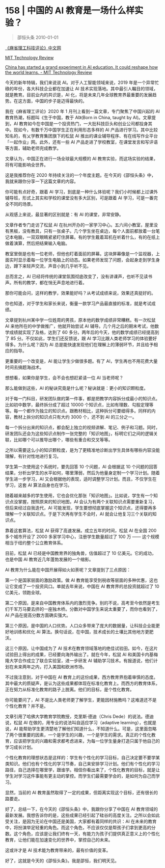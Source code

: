# 158 | 中国的 AI 教育是一场什么样实验？
> 邵恒头条
2010-01-01

[《麻省理工科技评论》中文网](http://www.mittrchina.com/)

[MIT Technology Review](https://www.technologyreview.com/)

[China has started a grand experiment in AI education. It could reshape how the world learns. - MIT Technology Review](https://www.technologyreview.com/s/614057/china-squirrel-has-started-a-grand-experiment-in-ai-education-it-could-reshape-how-the/)

今天的新年特辑，我们来说说 AI。对于人工智能领域来说，2019 年是一个异常忙碌的年份，各大科技企业都在加速让 AI 技术实现落地。其中最引人瞩目的领域，就是教育。目前业内的共识是，AI 化，将是未来几年全球教育界最重要的发展趋势。在这方面，中国的步子是迈得最快的。

我在《麻省理工评论》2020 年 1 月刊上看到一篇文章，专门聚焦了中国兴起的 AI 教育热潮，标题叫《生于中国，教于 AI》(Born in China, taught by AI)。文章提到，AI 教育如今在中国是一个投资热门，一大批科技巨头和创业公司都投身其中。现如今，有数千万中国学生正在利用形态多样的 AI 产品进行学习。其中比较知名的，有乂学教育集团旗下的松鼠 AI 推出的课业辅导程序、有在线写作业平台「一起作业」网。此外，还有一些 AI 产品走进了学校教室，在课堂发言和写评语等方面，辅助老师完成教学。

文章认为，中国正在进行一场全球最大规模的 AI 教育实验，而这场实验的结果，将有可能影响全世界。

这是我推荐你在 2020 年持续关注的一个年度主题。在今天的《邵恒头条》中，我就来跟你分享一下这篇文章的内容。

你可能有点好奇，跟着 AI 学习，到底是一种什么体验呢？我们小时候都上过课外辅导班，形式上其实和学校的课堂没有多大区别，可是跟着 AI 学习，可是一番完全不同的场景。

从观感上来说，最显著的区别就是：有 AI 的课堂，非常安静。

文章作者专门走访了松鼠 AI 在杭州开办的一家学习中心。五六间小教室，屋里没有黑板，没有教具，只有一张桌子。几个学生坐在桌边，每个人面前都放着一台笔记本电脑，一双双眼睛紧紧盯住屏幕。有的学生戴着耳机在听着什么，有的在纸上做着演算，然后把结果输入电脑。

教室里倒是也有一位老师，但他也盯着面前的屏幕。这块屏幕像是一个监视器，上面实时显示着每一位学生电脑上的动态。如果老师发现了问题，会起身走到学生身边，蹲下来轻声交流，声音小到几乎听不见。

总而言之，AI 已经将传统的课堂氛围彻底改变了，没有讲课声，也听不见读书声。所有的教学，都在悄无声息地进行着。

那你可能会问，这样的教学，效果能好吗？从考试成绩来说，效果还真挺好的。

你也知道，对于学生和家长来说，衡量一款学习产品最直接的标准，就是考试成绩。

文章提到杭州某中学一位姓周的男孩，原本他的数学成绩非常糟糕。有一次松鼠 AI 来他所在的中学做推广，他就开始尝试 AI 辅导。几个月之后的期末考试，他数学成绩就实现了及格，达到了 60 多分。两年后的今天，他的数学成绩已经提高到了 85 分。不仅如此，学生们还反馈说，跟 AI 学习比跟人类老师学习的体验要好得多。为什么呢？因为 AI 总是能快速发现他们在理解上的薄弱环节，并且给予相应的指导。

更重要的一个改变是，AI 能让学生少做很多题。有了 AI，学生再也不用花费大量时间去搞题海战术。

想想看，如果你是学生，会不会也想赶紧请一位 AI 当老师呢？

那么能做到这些，AI 的秘诀究竟是什么呢？秘诀就是：更小的知识颗粒度。

对于每一门科目，研发团队做的第一件事，都是把教学内容拆分成最小的知识点。比如初中数学，最终拆分成了超过 10000 个知识点，比如有理数、勾股定理等等。每一个都作为独立的知识点。跟教材相比，这种拆分可要细得多。同样的内容，教材上拆分的知识点只有大约 3000 个，还不到 AI 的三分之一。

每一个拆分出来的知识点，都会配上独立的视频讲解、笔记、例子和习题。同时，研发团队还会为这些知识点制作一张完整的「知识地图」，标明它们之间的逻辑关联，比如哪个可以推导出哪个，哪些有重合和交叉等等。

之所以需要这么小的知识颗粒度，是为了更精准地诊断出学生具体有哪些内容没能理解，有针对性地进行复习。

学生第一次使用这个系统时，要先回答 10 个问题，AI 会根据这 10 个问题的回答结果，分析出学生的水平如何，哪里薄弱，然后为他量身定制一个学习计划。随着学生进一步学习，AI 又会根据他的表现，适时调整学习计划。而且，不仅学生在学习，这套 AI 算法自身也在学习。

随着越来越多的学生使用，它也会优化那张「知识地图」。比如说，学生有一个知识点没掌握，按照原来的知识地图，AI 会认为有两个关联知识点需要重新复习，但后来经过自我迭代，AI 可能发现，学生要想彻底掌握这个知识点，还得要再多理解一个关联知识点。于是下次再有学生不会时，AI 就会让他复习三个关联的知识点。

靠着这套算法，松鼠 AI 获得了高速发展。成立五年的时间，松鼠 AI 在全国 200 多个城市开设了 2000 多家学习中心，注册学生数量超过了 100 万 —— 这个规模相当于纽约整个公立教育体系。

目前，松鼠 AI 已经是中国教育界的独角兽，估值超过了 10 亿美元。它的成功，也是中国 AI 教育近几年蓬勃发展的一个缩影。

AI 教育为什么能在中国开展得如火如荼呢？文章提到了三点原因：

第一个是国家层面的激励政策。做 AI 教育能享受到税收等层面的多种优惠，这也让它变成了一个投资风口。单就去年来说，中国在 AI 教育界的总投资就超过了 10 亿美元，领跑全球。

第二个原因，是来自中国教育体系内的激烈竞争。别的不说，高考至今依然是考生们千军万马要去挤的一座独木桥。分数对中国学生来说太重要了，而你也看到了，AI 产品在提高分数方面确实强大。

第三个原因，是中国的人口优势。人口众多带来了庞大的数据量，让科技企业能更好地训练和优化 AI 算法。换句话说，在中国，技术成长的土壤比其他地方更肥沃。

这三个原因，让中国成为了 AI 技术在教育领域落地的绝佳试验田。如今，在这片试验田上得出的成果，已经要向海外输出了。就在今年，松鼠 AI 和美国卡内基梅隆大学合作成立了联合实验室，进一步研发 AI 辅助学习技术。有报道说，他们计划在未来两年之内，打入美国和欧洲市场。

不过我注意到，对于中国在 AI 教育上的这份成果，西方教育界抱着审慎的态度。其中最大的质疑声，是认为这些成果都体现在标准化教育上。而西方的教育体系，正在努力从标准化教育的路子上脱离。他们的目标，是个性化教育。

你可能要问了，AI 不是比人类老师更了解学生，更能因材施教吗？这难道还不是个性化教育？并不是。

文章引用了哈佛大学教育学院教授，克里斯·德迪（Chris Dede）的说法。德迪说，松鼠 AI 在做的，用专业的说法叫自适应学习（adaptive learning），也就是说，AI 能帮助学生更清楚地了解他们知道什么，不知道什么。可是，这里面忽略了两个很重要的因素，一个是学生的兴趣，一个是学生的需求。真正的个性化教育，应该把学生的兴趣和需求都考虑进来，为每一位学生量身打造只属于他自己的学习成长计划。

个性化教育的理想状态是这样的：学生有个性化的学习目标，自己决定要不要学某类知识。他们也有个性化的学习节奏，自己来安排学习计划。他们有个性化的学习路径，自己选择在哪里学，跟谁学。相信你看出来了，个性化教育的目标，就是让学生对学习这件事能有更主动的掌控。而学生们最需要学会的，是如何为自己而学习。

显然，当前的 AI 教育虽然取得了一定的成果，但距离实现这个目标，还有很长的路要走。

好了，总结一下，在今天的《邵恒头条》中，我跟你分享了中国在 AI 教育领域的最新发展。我想告诉你的是，这些成果已经引起了硅谷的高度关注。之所以会如此受关注，是因为无论在中国还是美国，大家都有着同样的共识：AI 在未来的教育中，将扮演举足轻重的角色。而这个角色，不应该仅仅是帮孩子们拿到更高的分数。这个角色，应该是让我们终有一天，有能力为孩子们提供真正意义上的个性化教育，让他们能在加速变化的世界中，掌控自己的未来。

这或许才是 AI 技术能为教育带来的，最有价值的变革。

好了，这就是今天的《邵恒头条》。我是邵恒，我们明天见。

